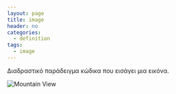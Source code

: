```yaml
---
layout: page
title: image
header: no
categories:
  - definition
tags:
  - image
---
```


Διαδραστικό παράδειγμα κώδικα που εισάγει μια εικόνα.

<p> <img src="pulpitrock.jpg" alt="Mountain View">
